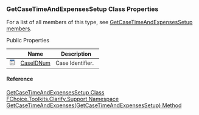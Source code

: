 ﻿### GetCaseTimeAndExpensesSetup Class Properties

For a list of all members of this type, see [GetCaseTimeAndExpensesSetup members](FChoice.Toolkits.Clarify~FChoice.Toolkits.Clarify.Support.GetCaseTimeAndExpensesSetup_members.md).

Public Properties

|   | Name | Description |
| --- | --- | --- |
| ![Public Property](dotnetimages/publicProperty.png) | [CaseIDNum](FChoice.Toolkits.Clarify~FChoice.Toolkits.Clarify.Support.GetCaseTimeAndExpensesSetup~CaseIDNum.md) | Case Identifier.   |





#### Reference

[GetCaseTimeAndExpensesSetup Class](FChoice.Toolkits.Clarify~FChoice.Toolkits.Clarify.Support.GetCaseTimeAndExpensesSetup.md)  
[FChoice.Toolkits.Clarify.Support Namespace](FChoice.Toolkits.Clarify~FChoice.Toolkits.Clarify.Support_namespace.md)  
[GetCaseTimeAndExpenses(GetCaseTimeAndExpensesSetup) Method](FChoice.Toolkits.Clarify~FChoice.Toolkits.Clarify.Support.SupportToolkit~GetCaseTimeAndExpenses(GetCaseTimeAndExpensesSetup).md)